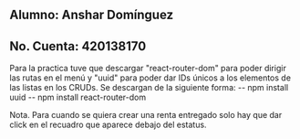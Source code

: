 ## Alumno: Anshar Domínguez
## No. Cuenta: 420138170

Para la practica tuve que descargar "react-router-dom" para poder dirigir las rutas en el menú y "uuid" para poder dar IDs únicos a los elementos de las listas en los CRUDs. Se descargan de la siguiente forma:
-- npm install uuid
-- npm install react-router-dom

Nota. Para cuando se quiera crear una renta entregado solo hay que dar click en el recuadro que aparece debajo del estatus.